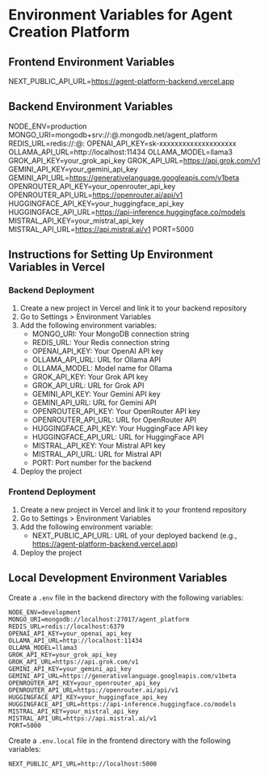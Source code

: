 # Environment Variables for Agent Creation Platform

## Frontend Environment Variables
NEXT_PUBLIC_API_URL=https://agent-platform-backend.vercel.app

## Backend Environment Variables
NODE_ENV=production
MONGO_URI=mongodb+srv://<username>:<password>@<cluster>.mongodb.net/agent_platform
REDIS_URL=redis://<username>:<password>@<host>:<port>
OPENAI_API_KEY=sk-xxxxxxxxxxxxxxxxxxxx
OLLAMA_API_URL=http://localhost:11434
OLLAMA_MODEL=llama3
GROK_API_KEY=your_grok_api_key
GROK_API_URL=https://api.grok.com/v1
GEMINI_API_KEY=your_gemini_api_key
GEMINI_API_URL=https://generativelanguage.googleapis.com/v1beta
OPENROUTER_API_KEY=your_openrouter_api_key
OPENROUTER_API_URL=https://openrouter.ai/api/v1
HUGGINGFACE_API_KEY=your_huggingface_api_key
HUGGINGFACE_API_URL=https://api-inference.huggingface.co/models
MISTRAL_API_KEY=your_mistral_api_key
MISTRAL_API_URL=https://api.mistral.ai/v1
PORT=5000

## Instructions for Setting Up Environment Variables in Vercel

### Backend Deployment
1. Create a new project in Vercel and link it to your backend repository
2. Go to Settings > Environment Variables
3. Add the following environment variables:
   - MONGO_URI: Your MongoDB connection string
   - REDIS_URL: Your Redis connection string
   - OPENAI_API_KEY: Your OpenAI API key
   - OLLAMA_API_URL: URL for Ollama API
   - OLLAMA_MODEL: Model name for Ollama
   - GROK_API_KEY: Your Grok API key
   - GROK_API_URL: URL for Grok API
   - GEMINI_API_KEY: Your Gemini API key
   - GEMINI_API_URL: URL for Gemini API
   - OPENROUTER_API_KEY: Your OpenRouter API key
   - OPENROUTER_API_URL: URL for OpenRouter API
   - HUGGINGFACE_API_KEY: Your HuggingFace API key
   - HUGGINGFACE_API_URL: URL for HuggingFace API
   - MISTRAL_API_KEY: Your Mistral API key
   - MISTRAL_API_URL: URL for Mistral API
   - PORT: Port number for the backend
4. Deploy the project

### Frontend Deployment
1. Create a new project in Vercel and link it to your frontend repository
2. Go to Settings > Environment Variables
3. Add the following environment variable:
   - NEXT_PUBLIC_API_URL: URL of your deployed backend (e.g., https://agent-platform-backend.vercel.app)
4. Deploy the project

## Local Development Environment Variables

Create a `.env` file in the backend directory with the following variables:
```
NODE_ENV=development
MONGO_URI=mongodb://localhost:27017/agent_platform
REDIS_URL=redis://localhost:6379
OPENAI_API_KEY=your_openai_api_key
OLLAMA_API_URL=http://localhost:11434
OLLAMA_MODEL=llama3
GROK_API_KEY=your_grok_api_key
GROK_API_URL=https://api.grok.com/v1
GEMINI_API_KEY=your_gemini_api_key
GEMINI_API_URL=https://generativelanguage.googleapis.com/v1beta
OPENROUTER_API_KEY=your_openrouter_api_key
OPENROUTER_API_URL=https://openrouter.ai/api/v1
HUGGINGFACE_API_KEY=your_huggingface_api_key
HUGGINGFACE_API_URL=https://api-inference.huggingface.co/models
MISTRAL_API_KEY=your_mistral_api_key
MISTRAL_API_URL=https://api.mistral.ai/v1
PORT=5000
```

Create a `.env.local` file in the frontend directory with the following variables:
```
NEXT_PUBLIC_API_URL=http://localhost:5000
```
